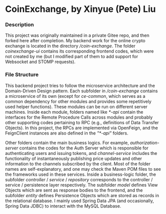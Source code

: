 # CoinExchange, by Xinyue (Pete) Liu

### Description
This project was originally maintained in a private Gitee repo, and then forked here after completion. My backend work for the online crypto exchange is located in the directory */coin-exchange*. The folder *coinexchange-ui* contains its corresponding frontend codes, which were not created by me (but I modified part of them to add support for Websocket and STOMP requests).

### File Structure
This backend project tries to follow the microservice architecture and the Domain-Driven Design pattern. Each subfolder in */coin-exchange* contains a microservice of its own (except for *ce-common*, which serves as a common dependency for other modules and provides some repetitively used helper functions). These modules can be run on different server machines. Inside each module, folders named like *\*-api* contain the interfaces for the Remote Procedure Calls across modules and probably other supporting codes pertaining to RPC (e.g., definitions of Data Transfer Objects). In this project, the RPCs are implemented via OpenFeign, and the FeignClient instances are also defined in the *"\*-api"* folders. 

Other folders contain the main business logics. For example, *authorization-server* contains the codes for the Auth Server which is responsible for authenticating users and issuing tokens, and *channel-service* includes the functionality of instantaneously publishing price updates and other information to the channels subscribed by the client. Most of the folder names are self-explanatory, and one may check the Maven POM files to see the frameworks used in these services. Inside a business-logic folder, the subfolder *controller* / *service* / *repository* corresponds to the controller / service / persistence layer respectively. The subfolder *model* defines View Objects which are sent as response bodies to the frontend, and the subfolder *entity* defines Persistence Objects which are stored as records in the relational database. I mainly used Spring Data JPA (and occasionally, Spring Data JDBC) to interact with the MySQL Database.
